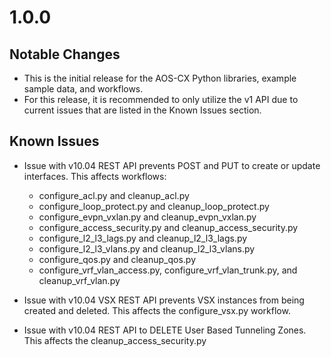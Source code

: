 # 1.0.0

## Notable Changes
* This is the initial release for the AOS-CX Python libraries, example sample data, and workflows.
* For this release, it is recommended to only utilize the v1 API due to current issues that are listed in the Known Issues section.

## Known Issues
 * Issue with v10.04 REST API prevents POST and PUT to create or update interfaces.  This affects workflows:
    * configure_acl.py and cleanup_acl.py
    * configure_loop_protect.py and cleanup_loop_protect.py
    * configure_evpn_vxlan.py and cleanup_evpn_vxlan.py
    * configure_access_security.py and cleanup_access_security.py
    * configure_l2_l3_lags.py and cleanup_l2_l3_lags.py
    * configure_l2_l3_vlans.py and cleanup_l2_l3_vlans.py
    * configure_qos.py and cleanup_qos.py
    * configure_vrf_vlan_access.py, configure_vrf_vlan_trunk.py, and cleanup_vrf_vlan.py                
    
 * Issue with v10.04 VSX REST API prevents VSX instances from being created and deleted.  This affects the configure_vsx.py workflow.
 
 * Issue with v10.04 REST API to DELETE User Based Tunneling Zones.  This affects the cleanup_access_security.py